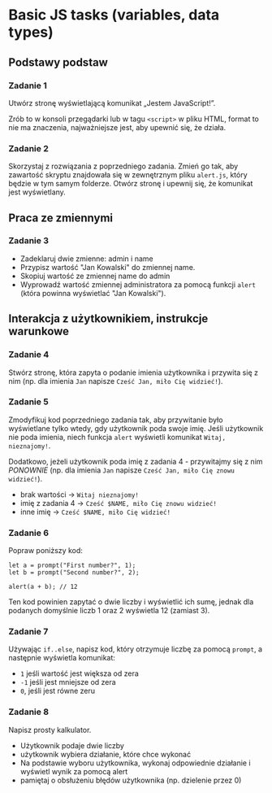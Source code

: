 # Basic JS tasks (variables, data types)

## Podstawy podstaw

### Zadanie 1

Utwórz stronę wyświetlającą komunikat „Jestem JavaScript!”.

Zrób to w konsoli przegądarki lub w tagu `<script>` w pliku HTML, format to nie ma znaczenia, najważniejsze jest, aby upewnić się, że działa.

### Zadanie 2

Skorzystaj z rozwiązania z poprzedniego zadania. Zmień go tak, aby zawartość skryptu znajdowała się w zewnętrznym pliku `alert.js`, który będzie w tym samym folderze. Otwórz stronę i upewnij się, że komunikat jest wyświetlany.

## Praca ze zmiennymi

### Zadanie 3

- Zadeklaruj dwie zmienne: admin i name
- Przypisz wartość "Jan Kowalski" do zmiennej name.
- Skopiuj wartość ze zmiennej name do admin
- Wyprowadź wartość zmiennej administratora za pomocą funkcji `alert` (która powinna wyświetlać "Jan Kowalski").

## Interakcja z użytkownikiem, instrukcje warunkowe

### Zadanie 4

Stwórz stronę, która zapyta o podanie imienia użytkownika i przywita się z nim (np. dla imienia `Jan` napisze `Cześć Jan, miło Cię widzieć!`).

### Zadanie 5

Zmodyfikuj kod poprzedniego zadania tak, aby przywitanie było wyświetlane tylko wtedy, gdy użytkownik poda swoje imię. Jeśli użytkownik nie poda imienia, niech funkcja `alert` wyświetli komunikat `Witaj, nieznajomy!`.

Dodatkowo, jeżeli użytkownik poda imię z zadania 4 - przywitajmy się z nim _PONOWNIE_ (np. dla imienia `Jan` napisze `Cześć Jan, miło Cię znowu widzieć!`).

- brak wartości -> `Witaj nieznajomy!`
- imię z zadania 4 -> `Cześć $NAME, miło Cię znowu widzieć!`
- inne imię -> `Cześć $NAME, miło Cię widzieć!`

### Zadanie 6

Popraw poniższy kod:

```
let a = prompt("First number?", 1);
let b = prompt("Second number?", 2);

alert(a + b); // 12
```

Ten kod powinien zapytać o dwie liczby i wyświetlić ich sumę, jednak dla podanych domyślnie liczb 1 oraz 2 wyświetla 12 (zamiast 3).

### Zadanie 7

Używając `if..else`, napisz kod, który otrzymuje liczbę za pomocą `prompt`, a następnie wyświetla komunikat:

- `1` jeśli wartość jest większa od zera
- `-1` jeśli jest mniejsze od zera
- `0`, jeśli jest równe zeru

### Zadanie 8

Napisz prosty kalkulator.

- Użytkownik podaje dwie liczby
- użytkownik wybiera działanie, które chce wykonać
- Na podstawie wyboru użytkownika, wykonaj odpowiednie działanie i wyświetl wynik za pomocą alert
- pamiętaj o obsłużeniu błędów użytkownika (np. dzielenie przez 0)
